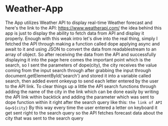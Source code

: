 # Weather-App
The App utilizes Weather API to display real-time Weather forecast and here's the link to the API: https://www.weatherapi.com/
the idea behind this app is just to display the ability to fetch data from API and display it properly.
Enough with this weak intro let's dive into the real thing, simply I fetched the API through making a function called dope applying async and await to it and using JSON to convert the data from readablestream to an array of object. 
So after receiving the data from the API and successfully displaying it into the page here comes the important point which is the search, so I sent the parameters of dope(city), the city receives the value coming from the input search through after grabbing the input through document.getElementById('search') and stored it into a variable called search, then added event onkeyup to send each letter entered by the user to the API link.
To clear things up a little the API search functions through adding the name of the city in the link which can be done easily by writing the API link within backtick and adding the parameter which was sent to dope function within it right after the search query like this: `the link of API &q=${city}`
By this way every time the user entered a letter on keyboard it get sent right to the search query so the API fetches forecast data about the city that was sent to the search query
